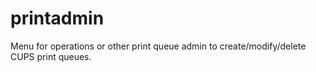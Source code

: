 # printadmin
Menu for operations or other print queue admin to create/modify/delete CUPS print queues.
